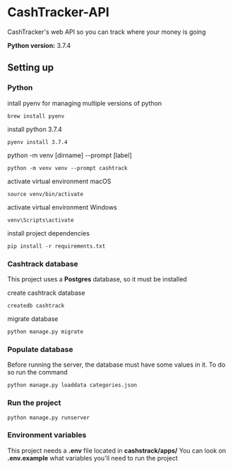 # CashTracker-API
CashTracker's web API so you can track where your money is going

__Python version:__ 3.7.4

## Setting up

### Python
intall pyenv for managing multiple versions of python
```
brew install pyenv
```

install python 3.7.4
```
pyenv install 3.7.4
```

python -m venv [dirname] --prompt [label]
```
python -m venv venv --prompt cashtrack
```

activate virtual environment macOS
```
source venv/bin/activate
```

activate virtual environment Windows
```
venv\Scripts\activate
```

install project dependencies
```
pip install -r requirements.txt
```

### Cashtrack database
This project uses a **Postgres** database, so it must be installed

create cashtrack database
```
createdb cashtrack
```

migrate database
```
python manage.py migrate
```
### Populate database
Before running the server, the database must have some values in it. To do so run the command 
```
python manage.py loaddata categories.json
```

### Run the project
```
python manage.py runserver
```

### Environment variables
This project needs a **.env** file located in **cashstrack/apps/**
You can look on **.env.example** what variables you'll need to run the project
